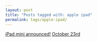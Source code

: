 ```yaml
---
layout: post
title: "Posts tagged with: apple ipad"
permalink: tags/apple-ipad/
---
```

[iPad mini announced!](/2012/10/ipad-mini-announced)
[October 23rd](/2012/10/october-23rd)
